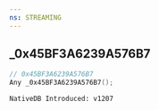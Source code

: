 ```yaml
---
ns: STREAMING
---
```

## _0x45BF3A6239A576B7

```c
// 0x45BF3A6239A576B7
Any _0x45BF3A6239A576B7();
```

```
NativeDB Introduced: v1207
```

